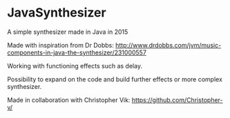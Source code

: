 # JavaSynthesizer
A simple synthesizer made in Java in 2015

Made with inspiration from Dr Dobbs:
http://www.drdobbs.com/jvm/music-components-in-java-the-synthesizer/231000557

Working with functioning effects such as delay.

Possibility to expand on the code and build further effects or more complex synthesizer.

Made in collaboration with Christopher Vik: https://github.com/Christopher-v/
